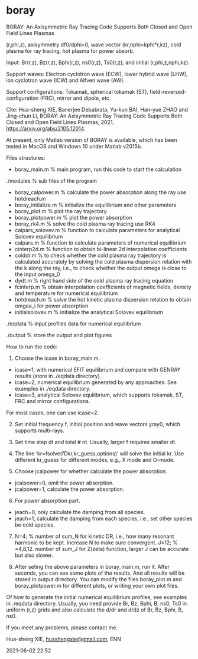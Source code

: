 # boray
BORAY: An Axisymmetric Ray Tracing Code Supports Both Closed and Open Field Lines Plasmas

(r,phi,z), axisymmetry df0/dphi=0, wave vector (kr,nphi=kphi*r,kz), cold plasma for ray tracing, hot plasma for power absorb.

Input: Br(r,z), Bz(r,z), Bphi(r,z), ns0(r,z), Ts0(r,z); and initial (r,phi,z,nphi,kz).

Support waves: Electron cyclotron wave (ECW), lower hybrid wave (LHW), ion cyclotron wave (ICW) and Alfven wave (AW).

Support configurations: Tokamak, spherical tokamak (ST), field-reversed-configuration (FRC), mirror and dipole, etc.

Cite: Hua-sheng XIE, Banerjee Debabrata, Yu-kun BAI, Han-yue ZHAO and Jing-chun LI, BORAY: An Axisymmetric Ray Tracing Code Supports Both Closed and Open Field Lines Plasmas, 2021, https://arxiv.org/abs/2105.12014.

At present, only Matlab version of BORAY is available, which has been tested in MacOS and Windows 10 under Matlab v2015b.

Files structures:

- boray_main.m    % main program, run this code to start the calculation

./modules         % sub files of the program
  - boray_calpower.m   % calculate the power absorption along the ray use hotdreach.m
  - boray_initialize.m % initialize the equilibrium and other parameters
  - boray_plot.m  % plot the ray trajectory
  - boray_plotpower.m % plot the power absorption
  - boray_rk4.m  % solve the cold plasma ray tracing use RK4
  - calpars_solovev.m % function to calculate parameters for analytical Solovev equilibrium
  - calpars.m % function to calculate parameters of numerical equilibrium
  - cinterp2d.m % function to obtain bi-linear 2d interpolation coefficients
  - colddr.m % to check whether the cold plasma ray trajectory is calculated accurately by solving the cold plasma dispersion relation with the k along the ray, i.e., to check whether the output omega is close to the input omega_0
  - dydt.m % right hand side of the cold plasma ray tracing equation
  - fcinterp.m % obtain interpolation coefficients of magnetic fields, density and temperature for numerical equilibrium
  - hotdreach.m % solve the hot kinetic plasma dispersion relation to obtain omgea_i for power absorption
  - initialsolovev.m % initialize the analytical Solovev equilibrium

./eqdata % input profiles data for numerical equilibrium

./output % store the output and plot figures

How to run the code:
1. Choose the icase in boray_main.m. 
  - icase=1, with numerical EFIT equilibrium and compare with GENRAY results (store in ./eqdata directory).
  - icase=2, numerical equilibrium generated by any approaches. See examples in ./eqdata directory.
  - icase=3, analytical Solovev equilibrium, which supports tokamak, ST, FRC and mirror configurations.

For most cases, one can use icase=2.

2. Set initial frequency f, initial position and wave vectors yray0, which supports multi-rays.

3. Set time step dt and total # nt. Usually, larger f requires smaller dt. 

4. The line ‘kr=fsolve(fDkr,kr_guess,options)’ will solve the initial kr. Use different kr_guess for different modes, e.g., X mode and O-mode.

5. Choose jcalpower for whether calculate the power absorption.
  - jcalpower=0, omit the power absorption.
  - jcalpower=1, calculate the power absorption.

6. For power absorption part.
  - jeach=0, only calculate the damping from all species.
  - jeach=1, calculate the damping from each species, i.e., set other species be cold species.

7. N=4; % number of sum_N for kinetic DR, i.e., how many resonant harmonic to be kept. Increase N to make sure convergent.
   J=12; % =4,8,12. number of sum_J for Z(zeta) function, larger J can be accurate but also slower.

8. After seting the above parameters in boray_main.m, run it. After seconds, you can see some plots of the results. And all results will be stored in output directory. You can modify the files boray_plot.m and boray_plotpower.m for different plots, or writing your own plot files.

Of how to generate the initial numerical equilibrium profiles, see examples in ./eqdata directory. Usually, you need provide Br, Bz, Bphi, B, ns0, Ts0 in uniform (r,z) grids and also calculate the d/dr and d/dz of Br, Bz, Bphi, B, ns0.


If you meet any problems, please contact me.

Hua-sheng XIE, huashengxie@gmail.com, ENN

2021-06-02 22:52


